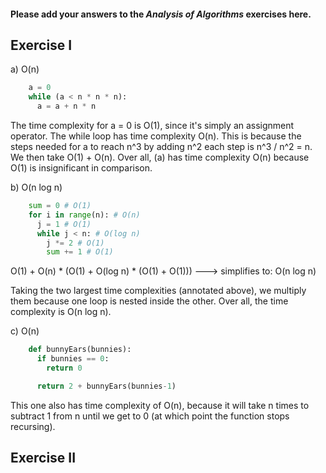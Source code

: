 #### Please add your answers to the ***Analysis of  Algorithms*** exercises here.

## Exercise I

a) O(n)

```python
    a = 0
    while (a < n * n * n): 
      a = a + n * n
```
The time complexity for a = 0 is O(1), since it's simply an assignment operator. The while loop has time complexity O(n). This is because the steps needed for a to reach n^3 by adding n^2 each step is n^3 / n^2 = n. We then take O(1) + O(n). Over all, (a) has time complexity O(n) because O(1) is insignificant in comparison.


b) O(n log n)
```python
    sum = 0 # O(1)
    for i in range(n): # O(n)
      j = 1 # O(1)
      while j < n: # O(log n)
        j *= 2 # O(1)
        sum += 1 # O(1)
```
O(1) + O(n) * (O(1) + O(log n) * (O(1) + O(1))) ---> simplifies to: O(n log n)

Taking the two largest time complexities (annotated above), we multiply them because one loop is nested inside the other. Over all, the time complexity is O(n log n).


c) O(n)
```python
    def bunnyEars(bunnies):
      if bunnies == 0:
        return 0

      return 2 + bunnyEars(bunnies-1)
```
This one also has time complexity of O(n), because it will take n times to subtract 1 from n until we get to 0 (at which point the function stops recursing). 



## Exercise II


